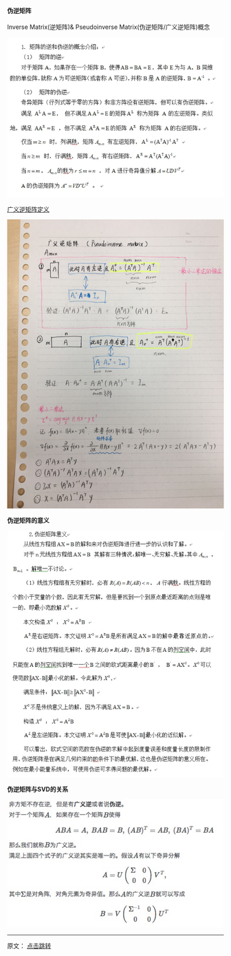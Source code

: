 #### 伪逆矩阵





 Inverse Matrix(逆矩阵)& Pseudoinverse Matrix(伪逆矩阵/广义逆矩阵)概念
 
 ![](./pic/1.png)
 
 [广义逆矩阵定义](https://link.jianshu.com/?t=https%3A%2F%2Fzhuanlan.zhihu.com%2Fp%2F32070247)
 
 ![](./pic/2.jpeg)
 
 **伪逆矩阵的意义**
 
 ![](./pic/3.png)
 
 **伪逆矩阵与SVD的关系**
 
  ![](./pic/4.png)
  
  
---
原文： [点击跳转](https://www.jianshu.com/p/609fa0cce409)